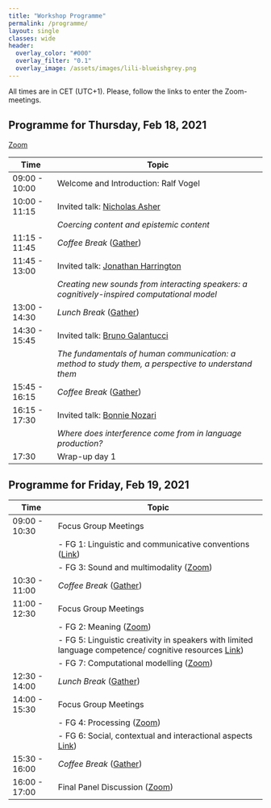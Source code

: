 ```yaml
---
title: "Workshop Programme"
permalink: /programme/
layout: single
classes: wide
header:
  overlay_color: "#000"
  overlay_filter: "0.1"
  overlay_image: /assets/images/lili-blueishgrey.png
---
```


All times are in CET (UTC+1). Please, follow the links to enter the Zoom-meetings.


## Programme for Thursday, Feb 18, 2021

[Zoom](https://uni-bielefeld.zoom.us/j/92567493010?pwd=M3h0ZlVoa0cxdVFxU3dzdG1rY3NVdz09)

| Time          | Topic                                |
| ------------- | ------------------------------------ |
| 09:00 - 10:00 | Welcome and Introduction: Ralf Vogel |
| 10:00 - 11:15 | Invited talk: [Nicholas Asher](https://www.irit.fr/~Nicholas.Asher/)          |
|               | _Coercing content and epistemic content_ |
| 11:15 - 11:45 | _Coffee Break_ ([Gather](https://gather.town/app/BJiEyJSbv3zsAOdF/creativity2021))                      |
| 11:45 - 13:00 | Invited talk: [Jonathan Harrington](https://www.phonetik.uni-muenchen.de/personen/professoren/harrington_jonathan/index.html) |
|               | _Creating new sounds from interacting speakers: a cognitively-inspired computational model_ |
| 13:00 - 14:30 | _Lunch Break_  ([Gather](https://gather.town/app/BJiEyJSbv3zsAOdF/creativity2021))                      |
| 14:30 - 15:45 | Invited talk: [Bruno Galantucci](https://sites.google.com/site/brunogalantucci/home)       |
|               | _The fundamentals of human communication: a method to study them, a perspective to understand them_ |
| 15:45 - 16:15 | _Coffee Break_  ([Gather](https://gather.town/app/BJiEyJSbv3zsAOdF/creativity2021))                     |
| 16:15 - 17:30 | Invited talk:  [Bonnie Nozari](https://www.cmu.edu/dietrich/psychology/people/core-training-faculty/n-bonnie-nozari.html)          |
|               | _Where does interference come from in language production?_ |
| 17:30         | Wrap-up day 1                        |



## Programme for Friday, Feb 19, 2021

| Time          | Topic                                |
| ------------- | ------------------------------------ |
| 09:00 - 10:30 | Focus Group Meetings                 |
|               | - FG 1: Linguistic and communicative conventions ([Link](https://uni-bielefeld.zoom.us/j/92472115029)) |
|               | - FG 3: Sound and multimodality ([Zoom](https://uni-bielefeld.zoom.us/j/94650624077))    |
| 10:30 - 11:00 | _Coffee Break_ ([Gather](https://gather.town/app/BJiEyJSbv3zsAOdF/creativity2021))                      |
| 11:00 - 12:30 | Focus Group Meetings                 |
|               | - FG 2: Meaning   ([Zoom](https://uni-bielefeld.zoom.us/j/92020050020?pwd=TExpMmIxZ1h6am9uUTcvWExPYjRPQT09))  |
|               | - FG 5: Linguistic creativity in speakers with limited language competence/ cognitive resources [Link](https://uni-bielefeld.zoom.us/j/92882567956?pwd=eFpBVVlpbEhMRU5malk3RUNEZjlZUT09))|
|               | - FG 7: Computational modelling ([Zoom](https://uni-bielefeld.zoom.us/j/98285571325?pwd=V3dXejhRRmNwRmdkbDQ0RXQvR1cyQT09))     |
| 12:30 - 14:00 | _Lunch Break_ ([Gather](https://gather.town/app/BJiEyJSbv3zsAOdF/creativity2021))                       |
| 14:00 - 15:30 | Focus Group Meetings                 |
|               | - FG 4: Processing  ([Zoom](ttps://uni-bielefeld.zoom.us/j/94616325753?pwd=OURJdFRIOXRncmFpeFdCUjVxK21SQT09))                 |
|               | - FG 6: Social, contextual and interactional aspects [Link](https://uni-bielefeld.zoom.us/j/94781317599?pwd=NWt4dmVycjAwNzMrSXRMYTVuVFpVUT09)) |
| 15:30 - 16:00 | _Coffee Break_ ([Gather](https://gather.town/app/BJiEyJSbv3zsAOdF/creativity2021))                      |
| 16:00 - 17:00 | Final Panel Discussion ([Zoom](https://uni-bielefeld.zoom.us/j/92567493010?pwd=M3h0ZlVoa0cxdVFxU3dzdG1rY3NVdz09))|

